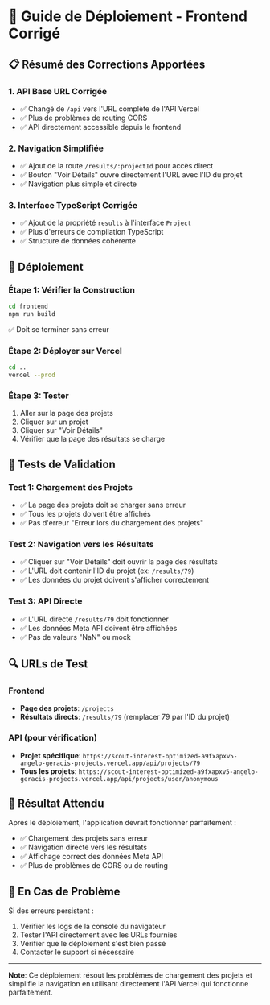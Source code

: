 # 🚀 Guide de Déploiement - Frontend Corrigé

## 📋 Résumé des Corrections Apportées

### 1. **API Base URL Corrigée**
- ✅ Changé de `/api` vers l'URL complète de l'API Vercel
- ✅ Plus de problèmes de routing CORS
- ✅ API directement accessible depuis le frontend

### 2. **Navigation Simplifiée**
- ✅ Ajout de la route `/results/:projectId` pour accès direct
- ✅ Bouton "Voir Détails" ouvre directement l'URL avec l'ID du projet
- ✅ Navigation plus simple et directe

### 3. **Interface TypeScript Corrigée**
- ✅ Ajout de la propriété `results` à l'interface `Project`
- ✅ Plus d'erreurs de compilation TypeScript
- ✅ Structure de données cohérente

## 🔧 Déploiement

### Étape 1: Vérifier la Construction
```bash
cd frontend
npm run build
```
✅ Doit se terminer sans erreur

### Étape 2: Déployer sur Vercel
```bash
cd ..
vercel --prod
```

### Étape 3: Tester
1. Aller sur la page des projets
2. Cliquer sur un projet
3. Cliquer sur "Voir Détails"
4. Vérifier que la page des résultats se charge

## 🧪 Tests de Validation

### Test 1: Chargement des Projets
- ✅ La page des projets doit se charger sans erreur
- ✅ Tous les projets doivent être affichés
- ✅ Pas d'erreur "Erreur lors du chargement des projets"

### Test 2: Navigation vers les Résultats
- ✅ Cliquer sur "Voir Détails" doit ouvrir la page des résultats
- ✅ L'URL doit contenir l'ID du projet (ex: `/results/79`)
- ✅ Les données du projet doivent s'afficher correctement

### Test 3: API Directe
- ✅ L'URL directe `/results/79` doit fonctionner
- ✅ Les données Meta API doivent être affichées
- ✅ Pas de valeurs "NaN" ou mock

## 🔍 URLs de Test

### Frontend
- **Page des projets**: `/projects`
- **Résultats directs**: `/results/79` (remplacer 79 par l'ID du projet)

### API (pour vérification)
- **Projet spécifique**: `https://scout-interest-optimized-a9fxapxv5-angelo-geracis-projects.vercel.app/api/projects/79`
- **Tous les projets**: `https://scout-interest-optimized-a9fxapxv5-angelo-geracis-projects.vercel.app/api/projects/user/anonymous`

## 🎯 Résultat Attendu

Après le déploiement, l'application devrait fonctionner parfaitement :
- ✅ Chargement des projets sans erreur
- ✅ Navigation directe vers les résultats
- ✅ Affichage correct des données Meta API
- ✅ Plus de problèmes de CORS ou de routing

## 🚨 En Cas de Problème

Si des erreurs persistent :
1. Vérifier les logs de la console du navigateur
2. Tester l'API directement avec les URLs fournies
3. Vérifier que le déploiement s'est bien passé
4. Contacter le support si nécessaire

---
**Note**: Ce déploiement résout les problèmes de chargement des projets et simplifie la navigation en utilisant directement l'API Vercel qui fonctionne parfaitement.
